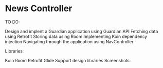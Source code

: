 # News Controller

TO DO:

Design and implent a Guardian application using Guardian API
Fetching data using Retrofit
Storing data using Room
Implementing Koin dependency injection
Navigating through the application using NavController

Libraries:

Koin
Room
Retrofit
Glide
Support design libraries
Screenshots:
